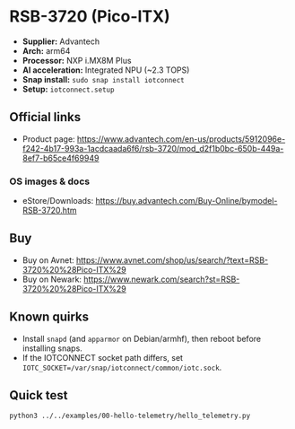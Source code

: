 # RSB-3720 (Pico-ITX)

- **Supplier:** Advantech
- **Arch:** arm64
- **Processor:** NXP i.MX8M Plus
- **AI acceleration:** Integrated NPU (~2.3 TOPS)
- **Snap install:** `sudo snap install iotconnect`
- **Setup:** `iotconnect.setup`

## Official links
- Product page: https://www.advantech.com/en-us/products/5912096e-f242-4b17-993a-1acdcaada6f6/rsb-3720/mod_d2f1b0bc-650b-449a-8ef7-b65ce4f69949

### OS images & docs
- eStore/Downloads: https://buy.advantech.com/Buy-Online/bymodel-RSB-3720.htm

## Buy
- Buy on Avnet: https://www.avnet.com/shop/us/search/?text=RSB-3720%20%28Pico-ITX%29
- Buy on Newark: https://www.newark.com/search?st=RSB-3720%20%28Pico-ITX%29

## Known quirks
- Install `snapd` (and `apparmor` on Debian/armhf), then reboot before installing snaps.
- If the IOTCONNECT socket path differs, set `IOTC_SOCKET=/var/snap/iotconnect/common/iotc.sock`.

## Quick test
```bash
python3 ../../examples/00-hello-telemetry/hello_telemetry.py
```
